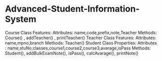 # Advanced-Student-Information-System
Course Class Features:  Attributes: name,code,prefix,note,Teacher Methods: Course() , addTeacher() , printTeacher() 
Teacher Class Features:  Attributes: name,mpno,branch Methods: Teacher()
Student Class Properties:  Attributes : name,stuNo,classes,course1,course2,course3,avarage,isPass Methods: Student(), addBulkExamNote(), isPass(), calcAvarage(), printNote()
